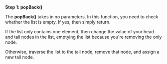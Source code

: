 <!--title={Deleting Elements From the End}--> 

<!--badges={Algorithms:2,Python:2}-->

<!--concepts={Inserting Into a Linked List}-->

**Step 1: popBack()**

The **popBack()** takes in no parameters. In this function, you need to check whether the list is empty. If yes, then simply return.

If the list only contains one element, then change the value of your head and tail nodes in the list, emptying the list because you're removing the only node.

Otherwise, traverse the list to the tail node, remove that node, and assign a new tail node.